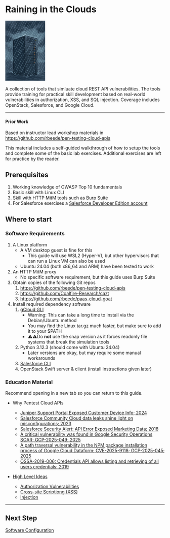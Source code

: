 # Raining in the Clouds

<img src="images/logo_careof_Copilot_20250908_170039.png" width="25%">

A collection of tools that simluate cloud REST API vulnerabilities. The tools provide training for practical skill development based on real-world vulnerabilities in authorization, XSS, and SQL injection. Coverage includes OpenStack, Salesforce, and Google Cloud.

---

#### Prior Work

Based on instructor lead workshop materials in https://github.com/rbeede/pen-testing-cloud-apis

This material includes a self-guided walkthrough of how to setup the tools and complete some of the basic lab exercises. Additional exercises are left for practice by the reader.

## Prerequisites

1. Working knowledge of OWASP Top 10 fundamentals
1. Basic skill with Linux CLI
1. Skill with HTTP MitM tools such as Burp Suite
1. For Salesforce exercises a [Salesforce Developer Edition account](https://developer.salesforce.com/developer-legacy/signup)

## Where to start

### Software Requirements

1. A Linux platform
   - A VM desktop guest is fine for this
     - This guide will use WSL2 (Hyper-V), but other hypervisors that can run a Linux VM can also be used
   - Ubuntu 24.04 (both x86_64 and ARM) have been tested to work
1. An HTTP MitM proxy
   - No specific software requirement, but this guide uses Burp Suite
1. Obtain copies of the following Git repos
   1. https://github.com/rbeede/pen-testing-cloud-apis
   1. https://github.com/Coalfire-Research/cazt
   1. https://github.com/rbeede/paas-cloud-goat
1. Install required dependency software
   1. [gCloud GLI](https://cloud.google.com/sdk/docs/install)
      - Warning: This can take a long time to install via the Debian/Ubuntu method
      - You may find the Linux tar.gz much faster, but make sure to add it to your $PATH
      - ⚠️⚠️Do **not** use the snap version as it forces readonly file systems that break the simulation tools
   1. Python 3.12.3 (should come with Ubuntu 24.04)
      - Later versions are okay, but may require some manual workarounds
   1. [Salesforce CLI](https://developer.salesforce.com/tools/salesforcecli)
   1. OpenStack Swift server & client (install instructions given later)

### Education Material

Recommend opening in a new tab so you can return to this guide.

- Why Pentest Cloud APIs
  - [Juniper Support Portal Exposed Customer Device Info; 2024](https://krebsonsecurity.com/2024/02/juniper-support-portal-exposed-customer-device-info/)
  - [Salesforce Community Cloud data leaks shine light on misconfigurations; 2023](https://www.scworld.com/news/salesforce-community-cloud-data-leaks-misconfigurations)
  - [Salesforce Security Alert: API Error Exposed Marketing Data; 2018](https://www.bankinfosecurity.com/salesforce-security-alert-api-error-exposed-marketing-data-a-11278)
  - [A critical vulnerability was found in Google Security Operations SOAR; GCP-2025-049; 2025](https://cloud.google.com/support/bulletins#gcp-2025-049)
  - [A path traversal vulnerability in the NPM package installation process of Google Cloud Dataform; CVE-2025-9118; GCP-2025-045; 2025](https://cloud.google.com/support/bulletins#gcp-2025-045)
  - [OSSA-2019-006: Credentials API allows listing and retrieving of all users credentials; 2019](https://security.openstack.org/ossa/OSSA-2019-006.html)

- [High Level Ideas](https://github.com/rbeede/pen-testing-cloud-apis/blob/main/documentation/study_material/README.md)
  - [Authorization Vulnerabilities](https://github.com/rbeede/pen-testing-cloud-apis/blob/main/documentation/study_material/auth-vulns.md)
  - [Cross-site Scriptiong (XSS)](https://github.com/rbeede/pen-testing-cloud-apis/blob/main/documentation/study_material/xss.md)
  - [Injection](https://github.com/rbeede/pen-testing-cloud-apis/blob/main/documentation/study_material/injection.md)

---

## Next Step

[Software Configuration](documentation/configuration.md)
